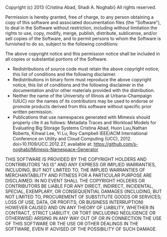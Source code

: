 
Copyright (c) 2013 {Cristina Abad, Shadi A. Noghabi}
All rights reserved.

Permission is hereby granted, free of charge, to any person obtaining a copy
of this software and associated documentation files (the "Software"), to deal
in the Software without restriction, including without limitation the rights
to use, copy, modify, merge, publish, distribute, sublicense, and/or sell
copies of the Software, and to permit persons to whom the Software is
furnished to do so, subject to the following conditions:

The above copyright notice and this permission notice shall be included in all
copies or substantial portions of the Software.



 * Redistributions of source code must retain the above copyright notice,
   this list of conditions and the following disclaimer.
 * Redistributions in binary form must reproduce the above copyright
   notice, this list of conditions and the following disclaimer in the
   documentation and/or other materials provided with the distribution.
 * Neither the name of the University of Illinois at Urbana-Champaign (UIUC)
   nor the names of its contributors may be used to endorse or promote
   products derived from this software without specific prior written
   permission.
*  Publications that use namespaces generated with Mimesis should properly cite it as follows:
      Metadata Traces and Workload Models for Evaluating Big Storage Systems
      Cristina Abad, Huon Luu,Nathan Roberts, Kihwal Lee, Yi Lu, Roy Campbell
      IEEE/ACM International Conference on Utility and Cloud Computing (UCC),
      2012. doi>10.1109/UCC.2012.27,
      available at: https://github.com/s-noghabi/Mimesis-Namespace-Generator


THIS SOFTWARE IS PROVIDED BY THE COPYRIGHT HOLDERS AND CONTRIBUTORS
"AS IS" AND ANY EXPRESS OR IMPLIED WARRANTIES, INCLUDING, BUT NOT
LIMITED TO, THE IMPLIED WARRANTIES OF MERCHANTABILITY AND FITNESS
FOR A PARTICULAR PURPOSE ARE DISCLAIMED. IN NO EVENT SHALL THE
COPYRIGHT HOLDERS OR CONTRIBUTORS BE LIABLE FOR ANY DIRECT, INDIRECT,
INCIDENTAL, SPECIAL, EXEMPLARY, OR CONSEQUENTIAL DAMAGES (INCLUDING,
BUT NOT LIMITED TO, PROCUREMENT OF SUBSTITUTE GOODS OR SERVICES;
LOSS OF USE, DATA, OR PROFITS; OR BUSINESS INTERRUPTION) HOWEVER
CAUSED AND ON ANY THEORY OF LIABILITY, WHETHER IN CONTRACT,
STRICT LIABILITY, OR TORT (INCLUDING NEGLIGENCE OR OTHERWISE)
ARISING IN ANY WAY OUT OF OR IN CONNECTION THE USE OF THIS SOFTWARE
OR THE USE OR OTHER DEALINGS IN THE SOFTWARE, EVEN IF ADVISED
OF THE POSSIBILITY OF SUCH DAMAGE.
